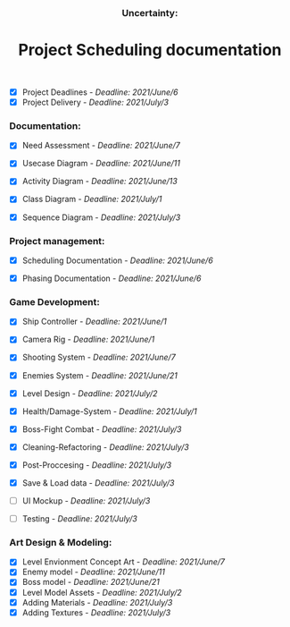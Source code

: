 <br />
<p align="center">

  <h3 align="center">Uncertainty:</h3>

  <h1 align="center"> Project Scheduling documentation </h1>  
    
  <p h2 align="center">
    <br />

- [x] Project Deadlines - *Deadline: 2021/June/6*
- [x] Project Delivery - *Deadline: 2021/July/3*

### Documentation:  
- [x] Need Assessment - *Deadline: 2021/June/7*
- [x] Usecase Diagram - *Deadline: 2021/June/11*
- [x] Activity Diagram - *Deadline: 2021/June/13*
- [x] Class Diagram - *Deadline: 2021/July/1*
- [x] Sequence Diagram - *Deadline: 2021/July/3*


### Project management:  
- [x] Scheduling Documentation - *Deadline: 2021/June/6*
- [x] Phasing Documentation  - *Deadline: 2021/June/6*


### Game Development:
- [x] Ship Controller - *Deadline: 2021/June/1*
- [x] Camera Rig - *Deadline: 2021/June/1*
- [x] Shooting System - *Deadline: 2021/June/7*
- [x] Enemies System - *Deadline: 2021/June/21*
- [x] Level Design - *Deadline: 2021/July/2*
- [x] Health/Damage-System - *Deadline: 2021/July/1*
- [x] Boss-Fight Combat - *Deadline: 2021/July/3*
- [x] Cleaning-Refactoring - *Deadline: 2021/July/3*
- [x] Post-Proccesing - *Deadline: 2021/July/3*
- [x] Save & Load data - *Deadline: 2021/July/3*
- [ ] UI Mockup - *Deadline: 2021/July/3*
- [ ] Testing - *Deadline: 2021/July/3*


### Art Design & Modeling:
- [x] Level Envionment Concept Art - *Deadline: 2021/June/7*
- [x] Enemy model - *Deadline: 2021/June/11*
- [x] Boss model - *Deadline: 2021/June/21*
- [x] Level Model Assets - *Deadline: 2021/July/2*
- [x] Adding Materials - *Deadline: 2021/July/3*
- [x] Adding Textures - *Deadline: 2021/July/3*
